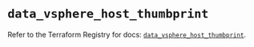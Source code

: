 # `data_vsphere_host_thumbprint`

Refer to the Terraform Registry for docs: [`data_vsphere_host_thumbprint`](https://registry.terraform.io/providers/hashicorp/vsphere/2.8.1/docs/data-sources/host_thumbprint).
